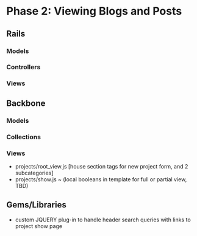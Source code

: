 # Phase 2: Viewing Blogs and Posts

## Rails
### Models

### Controllers

### Views

## Backbone
### Models


### Collections


### Views
* projects/root_view.js [house section tags for new project form, and 2  subcategories]
* projects/show.js
     ~ (local booleans in template for full or partial view, TBD)

## Gems/Libraries
* custom JQUERY plug-in to handle header search queries with links to project show page
